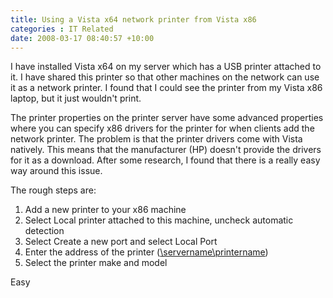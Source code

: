 ```yaml
---
title: Using a Vista x64 network printer from Vista x86
categories : IT Related
date: 2008-03-17 08:40:57 +10:00
---
```


I have installed Vista x64 on my server which has a USB printer attached to it. I have shared this printer so that other machines on the network can use it as a network printer. I found that I could see the printer from my Vista x86 laptop, but it just wouldn't print.

The printer properties on the printer server have some advanced properties where you can specify x86 drivers for the printer for when clients add the network printer. The problem is that the printer drivers come with Vista natively. This means that the manufacturer (HP) doesn't provide the drivers for it as a download. After some research, I found that there is a really easy way around this issue. 

The rough steps are:

1. Add a new printer to your x86 machine
1. Select Local printer attached to this machine, uncheck automatic detection
1. Select Create a new port and select Local Port
1. Enter the address of the printer ([\\servername\printername][0])
1. Select the printer make and model

Easy

[0]: file://\\servername\printername
